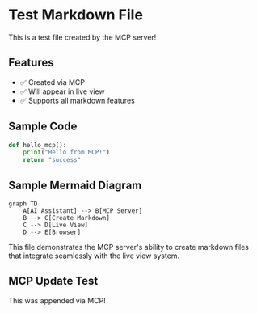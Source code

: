 # Test Markdown File

This is a test file created by the MCP server!

## Features
- ✅ Created via MCP
- ✅ Will appear in live view
- ✅ Supports all markdown features

## Sample Code

```python
def hello_mcp():
    print("Hello from MCP!")
    return "success"
```

## Sample Mermaid Diagram

```mermaid
graph TD
    A[AI Assistant] --> B[MCP Server]
    B --> C[Create Markdown]
    C --> D[Live View]
    D --> E[Browser]
```

This file demonstrates the MCP server's ability to create markdown files that integrate seamlessly with the live view system.


## MCP Update Test

This was appended via MCP!